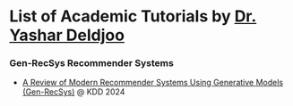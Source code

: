 
# List of Academic Tutorials by [Dr. Yashar Deldjoo](https://yasdel.github.io/)

### Gen-RecSys Recommender Systems

* [A Review of Modern Recommender Systems Using Generative Models (Gen-RecSys)](https://academic-recsys-tutorials.github.io/academic-recsys-tutorials/gen-recsys/index.html) @ KDD 2024
